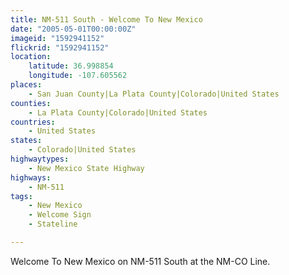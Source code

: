 ```yaml
---
title: NM-511 South - Welcome To New Mexico
date: "2005-05-01T00:00:00Z"
imageid: "1592941152"
flickrid: "1592941152"
location:
    latitude: 36.998854
    longitude: -107.605562
places:
    - San Juan County|La Plata County|Colorado|United States
counties:
    - La Plata County|Colorado|United States
countries:
    - United States
states:
    - Colorado|United States
highwaytypes:
    - New Mexico State Highway
highways:
    - NM-511
tags:
    - New Mexico
    - Welcome Sign
    - Stateline

---
```

Welcome To New Mexico on NM-511 South at the NM-CO Line.